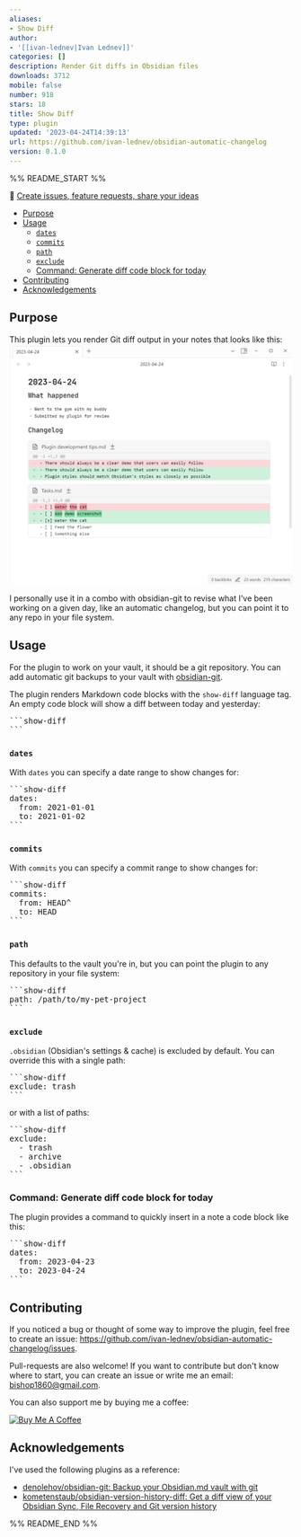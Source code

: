 ```yaml
---
aliases:
- Show Diff
author:
- '[[ivan-lednev|Ivan Lednev]]'
categories: []
description: Render Git diffs in Obsidian files
downloads: 3712
mobile: false
number: 918
stars: 18
title: Show Diff
type: plugin
updated: '2023-04-24T14:39:13'
url: https://github.com/ivan-lednev/obsidian-automatic-changelog
version: 0.1.0
---
```


%% README_START %%

🐞 [Create issues, feature requests, share your ideas](https://github.com/ivan-lednev/obsidian-automatic-changelog/issues)

<!-- TOC -->
  * [Purpose](#purpose)
  * [Usage](#usage)
    * [`dates`](#dates)
    * [`commits`](#commits)
    * [`path`](#path)
    * [`exclude`](#exclude)
    * [Command: Generate diff code block for today](#command--generate-diff-code-block-for-today)
  * [Contributing](#contributing)
  * [Acknowledgements](#acknowledgements)
<!-- TOC -->

## Purpose

This plugin lets you render Git diff output in your notes that looks like this:
![](https://raw.githubusercontent.com/ivan-lednev/obsidian-automatic-changelog/HEAD/demo.png)

I personally use it in a combo with obsidian-git to revise what I've been working on a given day, like an automatic
changelog, but you can point it to any repo in your file system.

## Usage

For the plugin to work on your vault, it should be a git repository. You can add automatic git backups to your vault with [obsidian-git](https://github.com/denolehov/obsidian-git).

The plugin renders Markdown code blocks with the `show-diff` language tag. An empty code block will show a diff between today and yesterday:

<pre>
```show-diff
```
</pre>

### `dates`

With `dates` you can specify a date range to show changes for:
<pre>
```show-diff
dates:
  from: 2021-01-01
  to: 2021-01-02
```
</pre>

### `commits`

With `commits` you can specify a commit range to show changes for:
<pre>
```show-diff
commits:
  from: HEAD^
  to: HEAD
```
</pre>

### `path`

This defaults to the vault you're in, but you can point the plugin to any repository in your file system:
<pre>
```show-diff
path: /path/to/my-pet-project
```
</pre>

### `exclude`

`.obsidian` (Obsidian's settings & cache) is excluded by default. You can override this with a single path:
<pre>
```show-diff
exclude: trash
```
</pre>

or with a list of paths:
<pre>
```show-diff
exclude:
  - trash
  - archive
  - .obsidian
```
</pre>

### Command: Generate diff code block for today

The plugin provides a command to quickly insert in a note a code block like this:
<pre>
```show-diff
dates:
  from: 2023-04-23
  to: 2023-04-24
```
</pre>

## Contributing

If you noticed a bug or thought of some way to improve the plugin, feel free to create an
issue: https://github.com/ivan-lednev/obsidian-automatic-changelog/issues.

Pull-requests are also welcome! If you want to contribute but don't know where to start, you can create an issue or
write me an email: <bishop1860@gmail.com>.

You can also support me by buying me a coffee:

<a href="https://www.buymeacoffee.com/machineelf" target="_blank"><img src="https://cdn.buymeacoffee.com/buttons/v2/default-yellow.png" alt="Buy Me A Coffee" style="height: 60px !important;width: 217px !important;" ></a>

## Acknowledgements

I've used the following plugins as a reference:

- [denolehov/obsidian-git: Backup your Obsidian.md vault with git](https://github.com/denolehov/obsidian-git)
- [kometenstaub/obsidian-version-history-diff: Get a diff view of your Obsidian Sync, File Recovery and Git version history](https://github.com/kometenstaub/obsidian-version-history-diff)


%% README_END %%